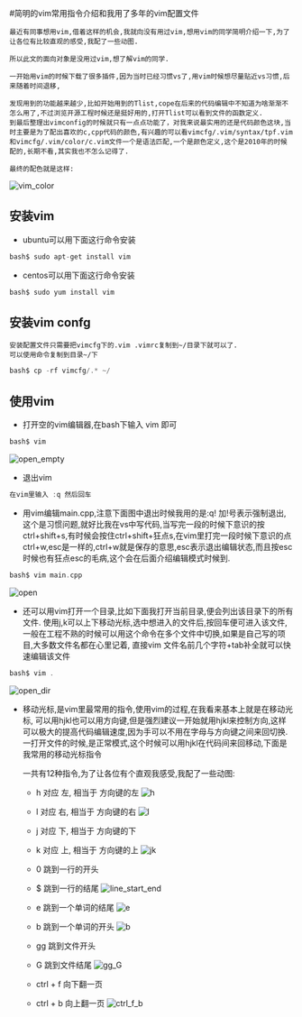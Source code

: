 #简明的vim常用指令介绍和我用了多年的vim配置文件

	最近有同事想用vim,借着这样的机会,我就向没有用过vim,想用vim的同学简明介绍一下,为了让各位有比较直观的感受,我配了一些动图.

	所以此文的面向对象是没用过vim,想了解vim的同学.

    一开始用vim的时候下载了很多插件,因为当时已经习惯vs了,用vim时候想尽量贴近vs习惯,后来随着时间退移, 

	发现用到的功能越来越少,比如开始用到的Tlist,cope在后来的代码编辑中不知道为啥渐渐不怎么用了,不过浏览开源工程时候还是挺好用的,打开Tlist可以看到文件的函数定义. 
	到最后整理出vimconfig的时候就只有一点点功能了，对我来说最实用的还是代码颜色这块,当时主要是为了配出喜欢的c,cpp代码的颜色,有兴趣的可以看vimcfg/.vim/syntax/tpf.vim 和vimcfg/.vim/color/c.vim文件一个是语法匹配,一个是颜色定义,这个是2010年的时候配的,长期不看,其实我也不怎么记得了.
	
	最终的配色就是这样:
![vim_color](res/vim_color.png)

## 安装vim
* ubuntu可以用下面这行命令安装
```c
bash$ sudo apt-get install vim 
```
* centos可以用下面这行命令安装
```c
bash$ sudo yum install vim 
```

## 安装vim confg
    安装配置文件只需要把vimcfg下的.vim .vimrc复制到~/目录下就可以了. 
    可以使用命令复制到目录~/下
```c
bash$ cp -rf vimcfg/.* ~/
```

## 使用vim
* 打开空的vim编辑器,在bash下输入 vim 即可
```c
bash$ vim 
```
![open_empty](res/open_empty.gif)

* 退出vim
```c
在vim里输入 :q 然后回车
```

* 用vim编辑main.cpp,注意下面图中退出时候我用的是:q! 加!号表示强制退出,这个是习惯问题,就好比我在vs中写代码,当写完一段的时候下意识的按ctrl+shift+s,有时候会按住ctrl+shift+狂点s,在vim里打完一段时候下意识的点ctrl+w,esc是一样的,ctrl+w就是保存的意思,esc表示退出编辑状态,而且按esc时候也有狂点esc的毛病,这个会在后面介绍编辑模式时候到.
```c
bash$ vim main.cpp
```
![open](res/open_close.gif)

* 还可以用vim打开一个目录,比如下面我打开当前目录,便会列出该目录下的所有文件. 使用j,k可以上下移动光标,选中想进入的文件后,按回车便可进入该文件,一般在工程不熟的时候可以用这个命令在多个文件中切换,如果是自己写的项目,大多数文件名都在心里记着, 直接vim 文件名前几个字符+tab补全就可以快速编辑该文件
```c
bash$ vim .
```
![open_dir](res/open_dir.gif)

* 移动光标,是vim里最常用的指令,使用vim的过程,在我看来基本上就是在移动光标,
  可以用hjkl也可以用方向键,但是强烈建议一开始就用hjkl来控制方向,这样可以极大的提高代码编辑速度,因为手可以不用在字母与方向键之间来回切换.
  一打开文件的时候,是正常模式,这个时候可以用hjkl在代码间来回移动,下面是我常用的移动光标指令

  一共有12种指令,为了让各位有个直观我感受,我配了一些动图:

  * h 对应 左, 相当于 方向键的左
![h](res/h.gif)

  * l 对应 右, 相当于 方向键的右
![l](res/l.gif)

  * j 对应 下, 相当于 方向键的下
  * k 对应 上, 相当于 方向键的上
![jk](res/jk.gif)

  * 0 跳到一行的开头
  * $ 跳到一行的结尾
![line_start_end](res/line_start_end.gif)

  * e 跳到一个单词的结尾
![e](res/e.gif)

  * b 跳到一个单词的开头
![b](res/b.gif)

  * gg 跳到文件开头
  * G 跳到文件结尾
![gg_G](res/gg_G.gif)

  * ctrl + f 向下翻一页
  * ctrl + b 向上翻一页
![ctrl_f_b](res/ctrl_f_b.gif)
